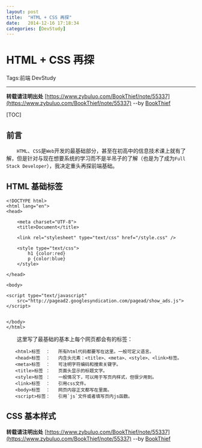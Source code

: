 ```yaml
---
layout: post
title:  "HTML + CSS 再探"
date:   2014-12-16 17:18:34
categories: [DevStudy]
---
```

# HTML + CSS 再探

Tags:前端 DevStudy

---
**转载请注明出处** [https://www.zybuluo.com/BookThief/note/55337](https://www.zybuluo.com/BookThief/note/55337)  --by [BookThief](http://weibo.com/nonboat/)

[TOC]

## 前言

　　`HTML`、`CSS`是`Web`开发的最基础部分，甚至在初高中的信息技术课上就有了解，但是针对与现在想要系统的学习而不是半吊子的了解（也是为了成为`Full Stack Developer`），我决定重头再探前端基础。

## HTML 基础标签


    <!DOCTYPE html>
    <html lang="en">
    <head>

        <meta charset="UTF-8">
        <title>Document</title>
        
        <link rel="stylesheet" type="text/css" href="/style.css" />
        
        <style type="text/css">
            h1 {color:red}
            p {color:blue}
        </style>
        
    </head>

    <body>

    <script type="text/javascript"
        src="http://pagead2.googlesyndication.com/pagead/show_ads.js">
    </script>

            
    </body>
    </html>

　　这里写了最基础的基本上每个网页都会有的标签：

    　　<html>标签  ：   所有html代码都要写在这里。一般可定义语言。
    　　<head>标签  ：   内含头元素：<title>、<meta>、<style>、<link>标签。
    　　<meta>标签  ：   可注明字符编码和搜索关键字。
    　　<title>标签 ：   页面头显示的标题文字。
    　　<style>标签 ：   一般情况下，可以用于写页内样式，但很少用到。
    　　<link>标签  ：   引用css文件。
    　　<body>标签  ：   网页内容正文都写在里面。
    　　<script>标签：   引用`js`文件或者填写页内js函数。


## CSS 基本样式

    


**转载请注明出处** [https://www.zybuluo.com/BookThief/note/55337](https://www.zybuluo.com/BookThief/note/55337)  --by [BookThief](http://weibo.com/nonboat/)





